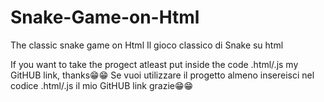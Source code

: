 # Snake-Game-on-Html
The classic snake game on Html 
Il gioco classico di Snake su html

If you want to take the progect atleast put inside the code .html/.js my GitHUB link, thanks😁😁
Se vuoi utilizzare il progetto almeno insereisci nel codice .html/.js il mio GitHUB link grazie😁😁
